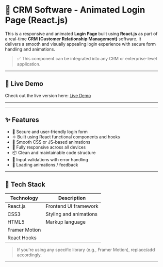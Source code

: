 # 🔐 CRM Software - Animated Login Page (React.js)

This is a responsive and animated **Login Page** built using **React.js** as part of a real-time **CRM (Customer Relationship Management)** software. It delivers a smooth and visually appealing login experience with secure form handling and animations.

> ✅ This component can be integrated into any CRM or enterprise-level application.

---

## 🚀 Live Demo

<!-- Replace with your live link if hosted -->
Check out the live version here: [Live Demo](https://your-live-link.com)

---


---

## ✨ Features

- 🔐 Secure and user-friendly login form
- ⚛️ Built using React functional components and hooks
- 🎨 Smooth CSS or JS-based animations
- 📱 Fully responsive across all devices
- 📦 Clean and maintainable code structure
- 🧪 Input validations with error handling
- 🔄 Loading animations / feedback

---

## 🧰 Tech Stack

| Technology | Description               |
|------------|---------------------------|
| React.js   | Frontend UI framework     |
| CSS3       | Styling and animations    |
| HTML5      | Markup language           |
| Framer Motion |
| React Hooks |

> If you're using any specific library (e.g., Framer Motion), replace/add accordingly.

---


